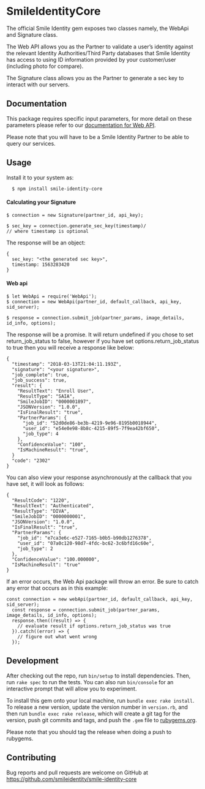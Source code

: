 # SmileIdentityCore

The official Smile Identity gem exposes two classes namely, the WebApi and Signature class.

The Web API allows you as the Partner to validate a user’s identity against the relevant Identity Authorities/Third Party databases that Smile Identity has access to using ID information provided by your customer/user (including photo for compare).

The Signature class allows you as the Partner to generate a sec key to interact with our servers.

## Documentation

This package requires specific input parameters, for more detail on these parameters please refer to our [documentation for Web API](https://docs-smileid.herokuapp.com/docs#web-api-introduction).

Please note that you will have to be a Smile Identity Partner to be able to query our services.
## Usage


Install it to your system as:

```
  $ npm install smile-identity-core
```

#### Calculating your Signature

```
$ connection = new Signature(partner_id, api_key);

$ sec_key = connection.generate_sec_key(timestamp)/
// where timestamp is optional

```

The response will be an object:

```
{
  sec_key: "<the generated sec key>",
  timestamp: 1563283420
}
```

#### Web api
```
$ let WebApi = require('WebApi');
$ connection = new WebApi(partner_id, default_callback, api_key, sid_server);

$ response = connection.submit_job(partner_params, image_details, id_info, options);
```

The response will be a promise. It will return undefined if you chose to set return_job_status to false, however if you have set options.return_job_status to true then you will receive a response like below:

```
{
  "timestamp": "2018-03-13T21:04:11.193Z",
  "signature": "<your signature>",
  "job_complete": true,
  "job_success": true,
  "result": {
    "ResultText": "Enroll User",
    "ResultType": "SAIA",
    "SmileJobID": "0000001897",
    "JSONVersion": "1.0.0",
    "IsFinalResult": "true",
    "PartnerParams": {
      "job_id": "52d0de86-be3b-4219-9e96-8195b0018944",
      "user_id": "e54e0e98-8b8c-4215-89f5-7f9ea42bf650",
      "job_type": 4
    },
    "ConfidenceValue": "100",
    "IsMachineResult": "true",
  }
  "code": "2302"
}
```
You can also view your response asynchronously at the callback that you have set, it will look as follows:
```
{
  "ResultCode": "1220",
  "ResultText": "Authenticated",
  "ResultType": "DIVA",
  "SmileJobID": "0000000001",
  "JSONVersion": "1.0.0",
  "IsFinalResult": "true",
  "PartnerParams": {
    "job_id": "e7ca3e6c-e527-7165-b0b5-b90db1276378",
    "user_id": "07a0c120-98d7-4fdc-bc62-3c6bfd16c60e",
    "job_type": 2
  },
  "ConfidenceValue": "100.000000",
  "IsMachineResult": "true"
}
```
If an error occurs, the Web Api package will throw an error. Be sure to catch any error that occurs as in this example:
```
const connection = new webApi(partner_id, default_callback, api_key, sid_server);
  const response = connection.submit_job(partner_params, image_details, id_info, options);
  response.then((result) => {
    // evaluate result if options.return_job_status was true
  }).catch((error) => {
    // figure out what went wrong
  });
```

## Development

After checking out the repo, run `bin/setup` to install dependencies. Then, run `rake spec` to run the tests. You can also run `bin/console` for an interactive prompt that will allow you to experiment.

To install this gem onto your local machine, run `bundle exec rake install`. To release a new version, update the version number in `version.rb`, and then run `bundle exec rake release`, which will create a git tag for the version, push git commits and tags, and push the `.gem` file to [rubygems.org](https://rubygems.org).

Please note that you should tag the release when doing a push to rubygems.

## Contributing

Bug reports and pull requests are welcome on GitHub at https://github.com/smileidentity/smile-identity-core